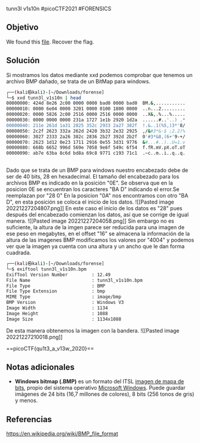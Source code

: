 tunn3l v1s10n
#picoCTF2021 #FORENSICS 
## Objetivo
We found this [file](https://mercury.picoctf.net/static/06a5e4ab22ba52cd66a038d51a6cc07b/tunn3l_v1s10n). Recover the flag.
## Solución
Si mostramos los datos mediante xxd podemos comprobar que tenemos un archivo BMP dañado, se trata de un BitMap para windows.

```bash
┌──(kali㉿kali)-[~/Downloads/forense]
└─$ xxd tunn3l_v1s10n | head
00000000: 424d 8e26 2c00 0000 0000 bad0 0000 bad0  BM.&,...........
00000010: 0000 6e04 0000 3201 0000 0100 1800 0000  ..n...2.........
00000020: 0000 5826 2c00 2516 0000 2516 0000 0000  ..X&,.%...%.....
00000030: 0000 0000 0000 231a 1727 1e1b 2920 1d2a  ......#..'..) .*
00000040: 211e 261d 1a31 2825 352c 2933 2a27 382f  !.&..1(%5,)3*'8/
00000050: 2c2f 2623 332a 262d 2420 3b32 2e32 2925  ,/&#3*&-$ ;2.2)%
00000060: 3027 2333 2a26 382c 2836 2b27 392d 2b2f  0'#3*&8,(6+'9-+/
00000070: 2623 1d12 0e23 1711 2916 0e55 3d31 9776  &#...#..)..U=1.v
00000080: 668b 6652 996d 569e 7058 9e6f 549c 6f54  f.fR.mV.pX.oT.oT
00000090: ab7e 63ba 8c6d bd8a 69c8 9771 c193 71c1  .~c..m..i..q..q.
                            
```

Dado que se trata de un BMP para windows nuestro encabezado debe de ser de 40 bits, 28 en hexadecimal. El tamaño del encabezado para los archivos BMP es indicado en la posición "0E".
Se observa que en la posicion 0E se encuentran los caracteres "BA D" indicando el error.Se reemplazan por "28 0"
En la posicion "0A" nos encontramos con otro "BA D", en esta posición se coloca el inicio de los datos.
![[Pasted image 20221227204807.png]]
En este caso el inicio de los datos es "28" pues después del encabezado comienzan los datos, así que se corrige de igual manera.
![[Pasted image 20221227204058.png]]
Sin embargo no es suficiente, la altura de la imgen parece ser reducida para una imagen de ese peso en megabytes, en el offset "16" se almacena la información de la altura de las imagenes BMP
modificamos los valores por "4004" y podemos ver que la imagen ya cuenta con una altura y un ancho que le dan forma cuadrada.

```bash
┌──(kali㉿kali)-[~/Downloads/forense]
└─$ exiftool tunn3l_v1s10n.bpm 
ExifTool Version Number         : 12.49
File Name                       : tunn3l_v1s10n.bpm
File Type                       : BMP
File Type Extension             : bmp
MIME Type                       : image/bmp
BMP Version                     : Windows V3
Image Width                     : 1134
Image Height                    : 1088
Image Size                      : 1134x1088

```

De esta manera obtenemos la imagen con la bandera.
![[Pasted image 20221227210018.png]]

==picoCTF{qu1t3_a_v13w_2020}==
## Notas adicionales
- **Windows bitmap (.BMP)** es un formato del ITSL [imagen de mapa de bits](https://es.wikipedia.org/wiki/Imagen_de_mapa_de_bits "Imagen de mapa de bits"), propio del sistema operativo [Microsoft Windows](https://es.wikipedia.org/wiki/Microsoft_Windows "Microsoft Windows"). Puede guardar imágenes de 24 bits (16,7 millones de colores), 8 bits (256 tonos de gris) y menos.
## Referencias
https://en.wikipedia.org/wiki/BMP_file_format
